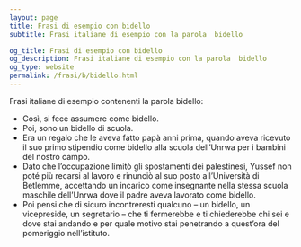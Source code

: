 ```yaml
---
layout: page
title: Frasi di esempio con bidello 
subtitle: Frasi italiane di esempio con la parola  bidello

og_title: Frasi di esempio con bidello 
og_description: Frasi italiane di esempio con la parola  bidello
og_type: website
permalink: /frasi/b/bidello.html
---
```


Frasi italiane di esempio contenenti la parola bidello:


- Così, si fece assumere come bidello.
- Poi, sono un bidello di scuola.
- Era un regalo che le aveva fatto papà anni prima, quando aveva ricevuto il suo primo stipendio come bidello alla scuola dell’Unrwa per i bambini del nostro campo.
- Dato che l’occupazione limitò gli spostamenti dei palestinesi, Yussef non poté più recarsi al lavoro e rinunciò al suo posto all’Università di Betlemme, accettando un incarico come insegnante nella stessa scuola maschile dell’Unrwa dove il padre aveva lavorato come bidello.
- Poi pensi che di sicuro incontreresti qualcuno – un bidello, un vicepreside, un segretario – che ti fermerebbe e ti chiederebbe chi sei e dove stai andando e per quale motivo stai penetrando a quest’ora del pomeriggio nell’istituto.

